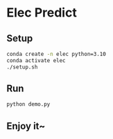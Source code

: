 # Elec Predict

## Setup

```bash
conda create -n elec python=3.10
conda activate elec
./setup.sh
```

## Run

```bash
python demo.py
```

## Enjoy it~
